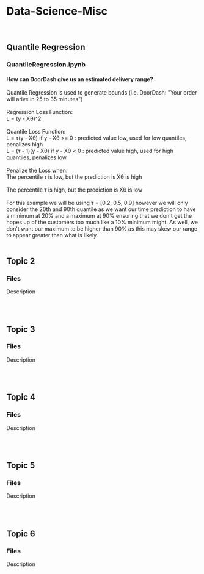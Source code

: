 # Data-Science-Misc

<br />

## Quantile Regression
### QuantileRegression.ipynb
#### How can DoorDash give us an estimated delivery range?
Quantile Regression is used to generate bounds (i.e. DoorDash: "Your order will arive in 25 to 35 minutes")
<br />
<br />
Regression Loss Function: <br />
L = (y - Xθ)^2
<br />
<br />
Quantile Loss Function: <br />
L = τ(y - Xθ)   if y - Xθ >= 0 : predicted value low, used for low quantiles, penalizes high
<br />
L = (τ - 1)(y - Xθ)  if y - Xθ < 0  : predicted value high, used for high quantiles, penalizes low
<br />
<br />
Penalize the Loss when: 
<br />
The percentile τ is low, but the prediction is Xθ is high 
<br />    
The percentile τ is high, but the prediction is Xθ is low
<br />
<br />
For this example we will be using τ = [0.2, 0.5, 0.9] however we will only consider the 20th and 90th quantile as we want our time prediction to have a minimum at 20% and a maximum at 90% ensuring that we don't get the hopes up of the customers too much like a 10% minimum might. As well, we don't want our maximum to be higher than 90% as this may skew our range to appear greater than what is likely.
<br />
<br />

## Topic 2
### Files
Description

<br />
<br />

## Topic 3
### Files
Description

<br />
<br />

## Topic 4
### Files
Description

<br />
<br />

## Topic 5
### Files
Description

<br />
<br />

## Topic 6
### Files
Description
